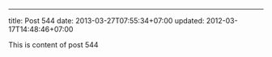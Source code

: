 ---
title: Post 544
date: 2013-03-27T07:55:34+07:00
updated: 2012-03-17T14:48:46+07:00

This is content of post 544